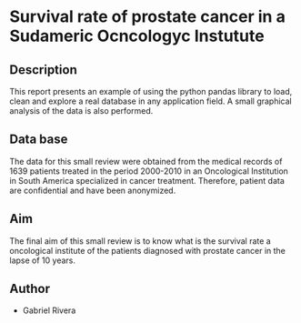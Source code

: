 # Survival rate of prostate cancer in a Sudameric Ocncologyc Instutute

## Description

This report presents an example of using the python pandas library to load, clean and explore a real database in any application field. A small graphical analysis of the data is also performed. 

## Data base

The data for this small review were obtained from the medical records of 1639 patients treated in the period 2000-2010 in an Oncological Institution in South America specialized in cancer treatment. Therefore, patient data are confidential and have been anonymized. 

## Aim

The final aim of this small review is to know what is the survival rate a oncological institute of the patients diagnosed with prostate cancer in the lapse of 10 years.

## Author

* Gabriel Rivera
